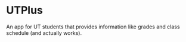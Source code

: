 # UTPlus
An app for UT students that provides information like grades and class schedule (and actually works).
